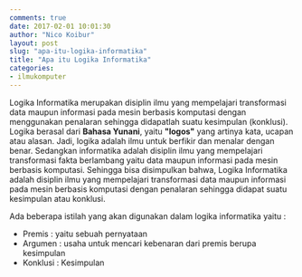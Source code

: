 ```yaml
---
comments: true
date: 2017-02-01 10:01:30
author: "Nico Koibur"
layout: post
slug: "apa-itu-logika-informatika"
title: "Apa itu Logika Informatika"
categories:
- ilmukomputer
---
```


Logika Informatika merupakan disiplin ilmu yang mempelajari transformasi
data maupun informasi pada mesin berbasis komputasi dengan menggunakan
penalaran sehingga didapatlah suatu kesimpulan (konklusi).\
Logika berasal dari **Bahasa Yunani**, yaitu **"logos"** yang artinya kata, ucapan atau alasan. Jadi, logika
adalah ilmu untuk berfikir dan menalar dengan benar. Sedangkan informatika
adalah disiplin ilmu yang mempelajari transformasi fakta berlambang yaitu data
maupun informasi pada mesin berbasis komputasi.<!--more-->
Sehingga bisa disimpulkan bahwa, Logika Informatika adalah disiplin ilmu
yang mempelajari transformasi data maupun informasi pada mesin berbasis
komputasi dengan penalaran sehingga didapat suatu kesimpulan atau konklusi.

Ada beberapa istilah yang akan digunakan dalam logika informatika yaitu : 
- Premis : yaitu sebuah pernyataan
- Argumen : usaha untuk mencari kebenaran dari premis berupa
kesimpulan
- Konklusi : Kesimpulan

